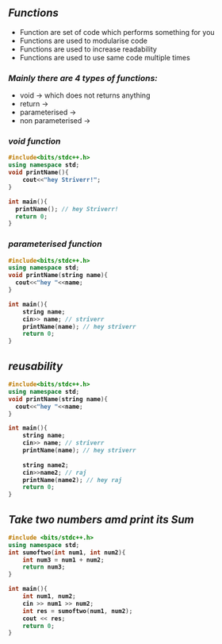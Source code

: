 ## _Functions_
- Function are set of code which performs something for you
- Functions are used to modularise code
- Functions are used to increase readability
- Functions are used to use same code multiple times

### _Mainly there are 4 types of functions:_
- void -> which does not returns anything
- return ->  
- parameterised -> 
- non parameterised -> 

<b>

### _void function_

```cpp
#include<bits/stdc++.h>
using namespace std;
void printName(){
    cout<<"hey Striverr!";
}

int main(){
  printName(); // hey Striverr!
  return 0;
}
```

### _parameterised function_

```cpp
#include<bits/stdc++.h>
using namespace std;
void printName(string name){
  cout<<"hey "<<name;
}

int main(){
    string name;
    cin>> name; // striverr
    printName(name); // hey striverr
    return 0;
}
```

## _reusability_

```cpp
#include<bits/stdc++.h>
using namespace std;
void printName(string name){
  cout<<"hey "<<name;
}

int main(){
    string name;
    cin>> name; // striverr
    printName(name); // hey striverr
   
    string name2;
    cin>>name2; // raj
    printName(name2); // hey raj
    return 0;
}
```

## _Take two numbers amd print its Sum_

```cpp
#include <bits/stdc++.h>
using namespace std;
int sumoftwo(int num1, int num2){
    int num3 = num1 + num2;
    return num3;
}

int main(){
    int num1, num2;
    cin >> num1 >> num2;
    int res = sumoftwo(num1, num2);
    cout << res;
    return 0;
}
```






</b>
